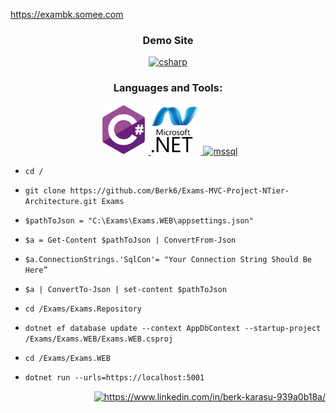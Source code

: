 https://exambk.somee.com


<h3 align="middle">Demo Site</h3>
<p align="Middle"> <a href="https://exambk.somee.com" target="_blank" rel="noreferrer"> <img src="https://exambk.somee.com/images/logoExamBK.png" alt="csharp" width="200" height="100"/> </a>
 
<h3 align="middle">Languages and Tools:</h3>
<p align="Middle"> <a href="https://www.w3schools.com/cs/" target="_blank" rel="noreferrer"> <img src="https://raw.githubusercontent.com/devicons/devicon/master/icons/csharp/csharp-original.svg" alt="csharp" width="80" height="80"/> </a> <a href="https://dotnet.microsoft.com/" target="_blank" rel="noreferrer"> <img src="https://raw.githubusercontent.com/devicons/devicon/master/icons/dot-net/dot-net-original-wordmark.svg" alt="dotnet" width="80" height="80"/> </a> <a href="https://www.microsoft.com/en-us/sql-server" target="_blank" rel="noreferrer"> <img src="https://www.svgrepo.com/show/303229/microsoft-sql-server-logo.svg" alt="mssql" width="80" height="80"/> </a> </p>

- `cd /`

- `git clone https://github.com/Berk6/Exams-MVC-Project-NTier-Architecture.git Exams`

- `$pathToJson = "C:\Exams\Exams.WEB\appsettings.json"` 
- `$a = Get-Content $pathToJson | ConvertFrom-Json` 
- `$a.ConnectionStrings.'SqlCon'= "Your Connection String Should Be Here”` 
- `$a | ConvertTo-Json | set-content $pathToJson`

- `cd /Exams/Exams.Repository`

- `dotnet ef database update --context AppDbContext --startup-project /Exams/Exams.WEB/Exams.WEB.csproj`

- `cd /Exams/Exams.WEB`

- `dotnet run --urls=https://localhost:5001 `


<p align="right">
<a href="https://linkedin.com/in/https://www.linkedin.com/in/berk-karasu-939a0b18a/" target="blank"><img align="center" src="https://raw.githubusercontent.com/rahuldkjain/github-profile-readme-generator/master/src/images/icons/Social/linked-in-alt.svg" alt="https://www.linkedin.com/in/berk-karasu-939a0b18a/" height="60" width="80" /></a>
</p>
